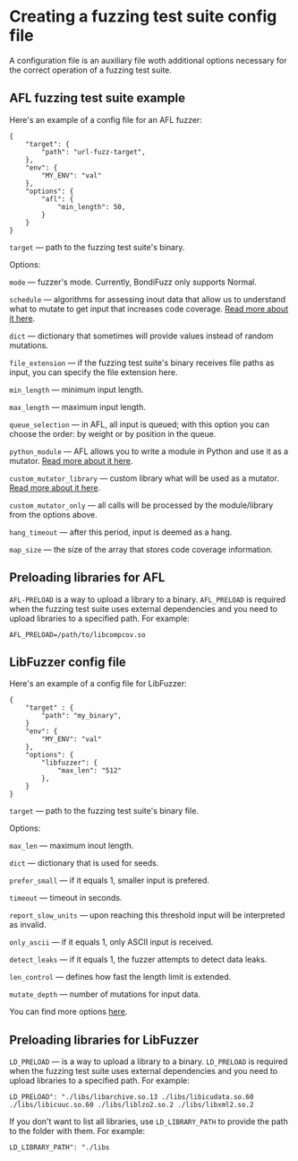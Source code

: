 
# Creating a fuzzing test suite config file

A configuration file is an auxiliary file woth additional options necessary for the correct operation of a fuzzing test suite.

## AFL fuzzing test suite example

Here's an example of a config file for an AFL fuzzer:

```
{
    "target": {
        "path": "url-fuzz-target",
    },
    "env": {
        "MY_ENV": "val"
    },
    "options": {
        "afl": {
            "min_length": 50,
        }
    }
}
```

`target` — path to the fuzzing test suite's binary.

Options:

`mode` — fuzzer's mode. Currently, BondiFuzz only supports Normal.

`schedule` — algorithms for assessing inout data that allow us to understand what to mutate to get input that increases code coverage. [Read more about it here](https://aflplus.plus/docs/power_schedules/).

`dict` — dictionary that sometimes will provide values instead of random mutations.

`file_extension` — if the fuzzing test suite's binary receives file paths as input, you can specify the file extension here.

`min_length` — minimum input length.

`max_length` — maximum input length.

`queue_selection` — in AFL, all input is queued; with this option you can choose the order: by weight or by position in the queue.

`python_module` — AFL allows you to write a module in Python and use it as a mutator. [Read more about it here](https://aflplus.plus/docs/custom_mutators/).

`custom_mutator_library` — custom library what will be used as a mutator. [Read more about it here](https://aflplus.plus/docs/custom_mutators/).

`custom_mutator_only` — all calls will be processed by the module/library from the options above.

`hang_timeout` — after this period, input is deemed as a hang.

`map_size` — the size of the array that stores code coverage information.

## Preloading libraries for AFL

`AFL-PRELOAD` is a way to upload a library to a binary. `AFL_PRELOAD` is required when the fuzzing test suite uses external dependencies and you need to upload libraries to a specified path. For example:

`AFL_PRELOAD=/path/to/libcompcov.so`

## LibFuzzer config file

Here's an example of a config file for LibFuzzer:

```
{
    "target" : {
        "path": "my_binary",
    }
    "env": {
        "MY_ENV": "val"
    },
    "options": {
        "libfuzzer": {
            "max_len": "512"
        },
    }
}
```

`target` — path to the fuzzing test suite's binary file.

Options:

`max_len` — maximum inout length.

`dict` — dictionary that is used for seeds.

`prefer_small` — if it equals 1, smaller input is prefered.

`timeout` — timeout in seconds.

`report_slow_units` — upon reaching this threshold input will be interpreted as invalid.

`only_ascii` — if it equals 1, only ASCII input is received.

`detect_leaks` — if it equals 1, the fuzzer attempts to detect data leaks.

`len_control` — defines how fast the length limit is extended.

`mutate_depth` — number of mutations for input data.

You can find more options [here](https://llvm.org/docs/LibFuzzer.html#options).

## Preloading libraries for LibFuzzer

`LD_PRELOAD` — is a way to upload a library to a binary. `LD_PRELOAD` is required when the fuzzing test suite uses external dependencies and you need to upload libraries to a specified path. For example:

`LD_PRELOAD": "./libs/libarchive.so.13 ./libs/libicudata.so.60 ./libs/libicuuc.so.60 ./libs/liblzo2.so.2 ./libs/libxml2.so.2`

If you don't want to list all libraries, use `LD_LIBRARY_PATH` to provide the path to the folder with them. For example:

`LD_LIBRARY_PATH": "./libs`